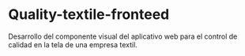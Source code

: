 # Quality-textile-fronteed
Desarrollo del componente visual del aplicativo web para el control de calidad en la tela de una empresa textil.
